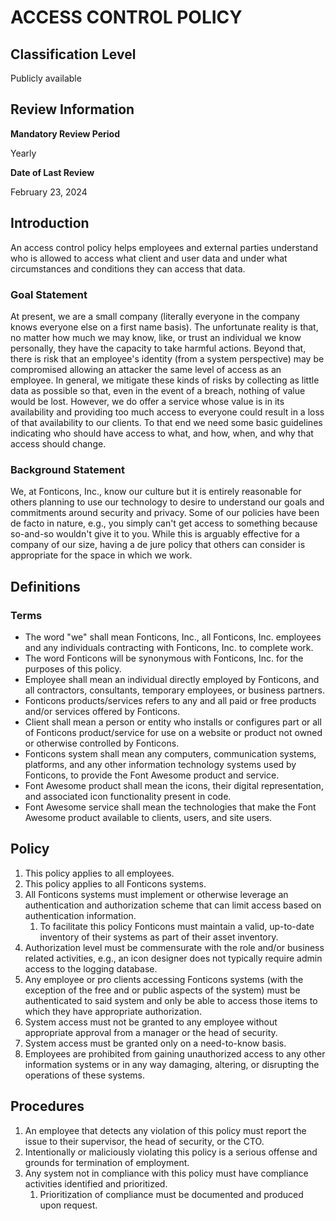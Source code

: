 # ACCESS CONTROL POLICY

## Classification Level
Publicly available

## Review Information

__Mandatory Review Period__

Yearly

__Date of Last Review__

February 23, 2024

## Introduction

An access control policy helps employees and external parties understand who is allowed to access what client and user data
and under what circumstances and conditions they can access that data.

### Goal Statement

At present, we are a small company (literally everyone in the company knows everyone else on a first name basis). The
unfortunate reality is that, no matter how much we may know, like, or trust an individual we know personally, they have the
capacity to take harmful actions. Beyond that, there is risk that an employee's identity (from a system perspective) may be
compromised allowing an attacker the same level of access as an employee. In general, we mitigate these kinds of risks by
collecting as little data as possible so that, even in the event of a breach, nothing of value would be lost. However, we do
offer a service whose value is in its availability and providing too much access to everyone could result in a loss of that
availability to our clients. To that end we need some basic guidelines indicating who should have access to what, and how,
when, and why that access should change.

### Background Statement 

We, at Fonticons, Inc., know our culture but it is entirely reasonable for others planning to use our technology to desire
to understand our goals and commitments around security and privacy. Some of our policies have been de facto in nature, e.g.,
you simply can't get access to something because so-and-so wouldn't give it to you. While this is arguably effective for a 
company of our size, having a de jure policy that others can consider is appropriate for the space in which we work. 

## Definitions 

### Terms

* The word "we" shall mean Fonticons, Inc., all Fonticons, Inc. employees and any individuals contracting with Fonticons, Inc. to complete work.
* The word Fonticons will be synonymous with Fonticons, Inc. for the purposes of this policy.
* Employee shall mean an individual directly employed by Fonticons, and all contractors, consultants, temporary employees, or business partners.
* Fonticons products/services refers to any and all paid or free products and/or services offered by Fonticons.
* Client shall mean a person or entity who installs or configures part or all of Fonticons product/service for use on a website or product not owned or otherwise controlled by Fonticons.
* Fonticons system shall mean any computers, communication systems, platforms, and any other information technology systems used by Fonticons, to provide the Font Awesome product and service.
* Font Awesome product shall mean the icons, their digital representation, and associated icon functionality present in code.
* Font Awesome service shall mean the technologies that make the Font Awesome product available to clients, users, and site users.

## Policy 

1. This policy applies to all employees.
1. This policy applies to all Fonticons systems.
1. All Fonticons systems must implement or otherwise leverage an authentication and authorization scheme that can limit access based on authentication information.
   1. To facilitate this policy Fonticons must maintain a valid, up-to-date inventory of their systems as part of their asset inventory.
1. Authorization level must be commensurate with the role and/or business related activities, e.g., an icon designer does not typically require admin access to the logging database.
1. Any employee or pro clients accessing Fonticons systems (with the exception of the free and or public aspects of the system) must be authenticated to said system and only be able to access those items to which they have appropriate authorization.
1. System access must not be granted to any employee without appropriate approval from a manager or the head of security.
1. System access must be granted only on a need-to-know basis.
1. Employees are prohibited from gaining unauthorized access to any other information systems or in any way damaging, altering, or disrupting the operations of these systems.

## Procedures

1. An employee that detects any violation of this policy must report the issue to their supervisor, the head of security, or the CTO.
1. Intentionally or maliciously violating this policy is a serious offense and grounds for termination of employment.
1. Any system not in compliance with this policy must have compliance activities identified and prioritized.
   1. Prioritization of compliance must be documented and produced upon request.
